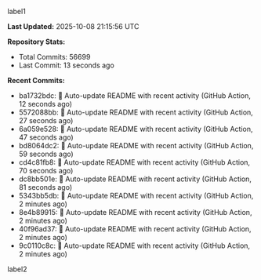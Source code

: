 
label1 
<!-- ACTIVITY_START -->
**Last Updated:** 2025-10-08 21:15:56 UTC

**Repository Stats:**
- Total Commits: 56699
- Last Commit: 13 seconds ago

**Recent Commits:**
- ba1732bdc: 🤖 Auto-update README with recent activity (GitHub Action, 12 seconds ago)
- 5572088bb: 🤖 Auto-update README with recent activity (GitHub Action, 27 seconds ago)
- 6a059e528: 🤖 Auto-update README with recent activity (GitHub Action, 47 seconds ago)
- bd8064dc2: 🤖 Auto-update README with recent activity (GitHub Action, 59 seconds ago)
- cd4c81fb8: 🤖 Auto-update README with recent activity (GitHub Action, 70 seconds ago)
- dc8bb501e: 🤖 Auto-update README with recent activity (GitHub Action, 81 seconds ago)
- 5343bb5db: 🤖 Auto-update README with recent activity (GitHub Action, 2 minutes ago)
- 8e4b89915: 🤖 Auto-update README with recent activity (GitHub Action, 2 minutes ago)
- 40f96ad37: 🤖 Auto-update README with recent activity (GitHub Action, 2 minutes ago)
- 9c0110c8c: 🤖 Auto-update README with recent activity (GitHub Action, 2 minutes ago)
<!-- ACTIVITY_END -->

label2
